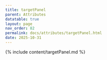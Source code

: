 ```yaml
---
title: targetPanel
parent: Attributes
datatable: true
layout: page
nav_order: 82
permalink: docs/attributes/targetPanel.html
date: 2025-10-31
---
```

{% include content/targetPanel.md %}
